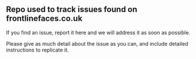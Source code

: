 ## Repo used to track issues found on frontlinefaces.co.uk

If you find an issue, report it here and we will address it as soon as possible.

Please give as much detail about the issue as you can, and include detailed instructions to replicate it.
